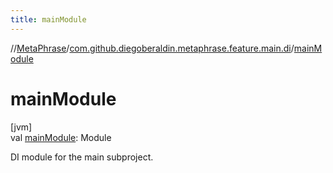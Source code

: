 ```yaml
---
title: mainModule
---
```

//[MetaPhrase](../../index.html)/[com.github.diegoberaldin.metaphrase.feature.main.di](index.html)/[mainModule](main-module.html)



# mainModule



[jvm]\
val [mainModule](main-module.html): Module



DI module for the main subproject.




